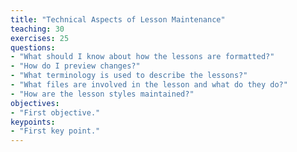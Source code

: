 ```yaml
---
title: "Technical Aspects of Lesson Maintenance"
teaching: 30
exercises: 25
questions:
- "What should I know about how the lessons are formatted?"
- "How do I preview changes?"
- "What terminology is used to describe the lessons?"
- "What files are involved in the lesson and what do they do?"
- "How are the lesson styles maintained?"
objectives:
- "First objective."
keypoints:
- "First key point."
---
```

